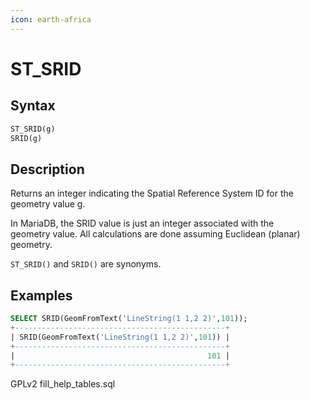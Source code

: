 ```yaml
---
icon: earth-africa
---
```


# ST\_SRID

## Syntax

```sql
ST_SRID(g)
SRID(g)
```

## Description

Returns an integer indicating the Spatial Reference System ID for the\
geometry value g.

In MariaDB, the SRID value is just an integer associated with the\
geometry value. All calculations are done assuming Euclidean (planar)\
geometry.

`ST_SRID()` and `SRID()` are synonyms.

## Examples

```sql
SELECT SRID(GeomFromText('LineString(1 1,2 2)',101));
+-----------------------------------------------+
| SRID(GeomFromText('LineString(1 1,2 2)',101)) |
+-----------------------------------------------+
|                                           101 |
+-----------------------------------------------+
```

GPLv2 fill\_help\_tables.sql
